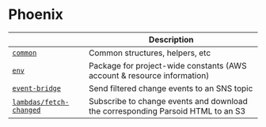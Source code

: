 Phoenix
=======

| | Description |
| ---- | ---- |
| [`common`](common) | Common structures, helpers, etc |
| [`env`](env) | Package for project-wide constants (AWS account & resource information) |
| [`event-bridge`](event-bridge) | Send filtered change events to an SNS topic |
| [`lambdas/fetch-changed`](lambdas/fetch-changed) | Subscribe to change events and download the corresponding Parsoid HTML to an S3 |
